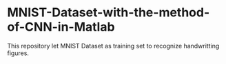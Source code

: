 # MNIST-Dataset-with-the-method-of-CNN-in-Matlab
This repository let MNIST Dataset as training set to recognize handwritting figures.
